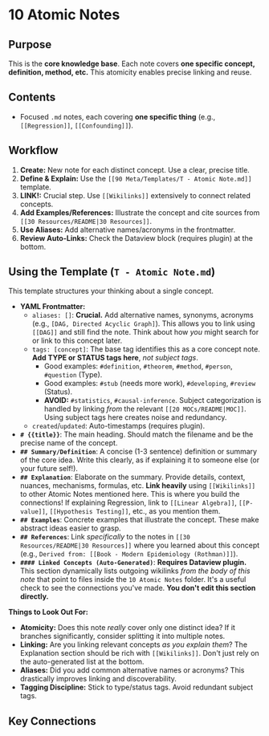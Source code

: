 # 10 Atomic Notes

## Purpose

This is the **core knowledge base**. Each note covers **one specific concept, definition, method, etc.** This atomicity enables precise linking and reuse.

## Contents

*   Focused `.md` notes, each covering **one specific thing** (e.g., `[[Regression]]`, `[[Confounding]]`).

## Workflow

1.  **Create:** New note for each distinct concept. Use a clear, precise title.
2.  **Define & Explain:** Use the `[[90 Meta/Templates/T - Atomic Note.md]]` template.
3.  **LINK!:** Crucial step. Use `[[Wikilinks]]` extensively to connect related concepts.
4.  **Add Examples/References:** Illustrate the concept and cite sources from `[[30 Resources/README|30 Resources]]`.
5.  **Use Aliases:** Add alternative names/acronyms in the frontmatter.
6.  **Review Auto-Links:** Check the Dataview block (requires plugin) at the bottom.

## Using the Template (`T - Atomic Note.md`)

This template structures your thinking about a single concept.

*   **YAML Frontmatter:**
    *   `aliases: []`: **Crucial.** Add alternative names, synonyms, acronyms (e.g., `[DAG, Directed Acyclic Graph]`). This allows you to link using `[[DAG]]` and still find the note. Think about how *you* might search for or link to this concept later.
    *   `tags: [concept]`: The base tag identifies this as a core concept note. **Add TYPE or STATUS tags here**, *not subject tags*.
        *   Good examples: `#definition`, `#theorem`, `#method`, `#person`, `#question` (Type).
        *   Good examples: `#stub` (needs more work), `#developing`, `#review` (Status).
        *   **AVOID:** `#statistics`, `#causal-inference`. Subject categorization is handled by linking *from* the relevant `[[20 MOCs/README|MOC]]`. Using subject tags here creates noise and redundancy.
    *   `created`/`updated`: Auto-timestamps (requires plugin).
*   **`# {{title}}`**: The main heading. Should match the filename and be the precise name of the concept.
*   **`## Summary/Definition`**: A concise (1-3 sentence) definition or summary of the core idea. Write this clearly, as if explaining it to someone else (or your future self!).
*   **`## Explanation`**: Elaborate on the summary. Provide details, context, nuances, mechanisms, formulas, etc. **Link heavily** using `[[Wikilinks]]` to other Atomic Notes mentioned here. This is where you build the connections! If explaining Regression, link to `[[Linear Algebra]]`, `[[P-value]]`, `[[Hypothesis Testing]]`, etc., as you mention them.
*   **`## Examples`**: Concrete examples that illustrate the concept. These make abstract ideas easier to grasp.
*   **`## References`**: Link *specifically* to the notes in `[[30 Resources/README|30 Resources]]` where you learned about this concept (e.g., `Derived from: [[Book - Modern Epidemiology (Rothman)]]`).
*   **`#### Linked Concepts (Auto-Generated)`**: **Requires Dataview plugin.** This section dynamically lists outgoing wikilinks *from the body of this note* that point to files inside the `10 Atomic Notes` folder. It's a useful check to see the connections you've made. **You don't edit this section directly.**

**Things to Look Out For:**

*   **Atomicity:** Does this note *really* cover only one distinct idea? If it branches significantly, consider splitting it into multiple notes.
*   **Linking:** Are you linking relevant concepts *as you explain them*? The Explanation section should be rich with `[[Wikilinks]]`. Don't just rely on the auto-generated list at the bottom.
*   **Aliases:** Did you add common alternative names or acronyms? This drastically improves linking and discoverability.
*   **Tagging Discipline:** Stick to type/status tags. Avoid redundant subject tags.

## Key Connections

